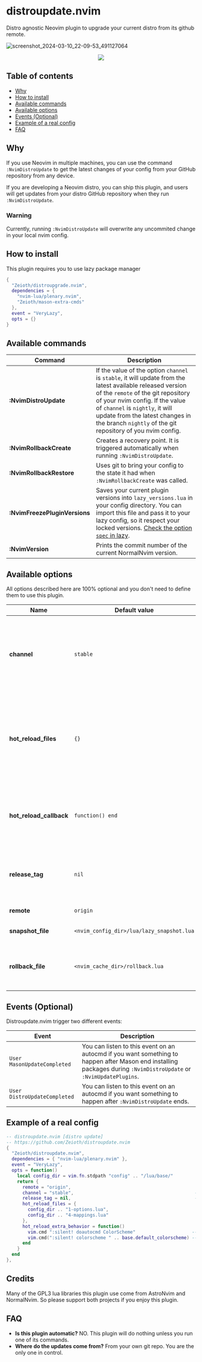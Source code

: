 # distroupdate.nvim
Distro agnostic Neovim plugin to upgrade your current distro from its github remote.

![screenshot_2024-03-10_22-09-53_491127064](https://github.com/Zeioth/distroupdate.nvim/assets/3357792/0af1b499-1f99-4c77-be62-1bfe4af46cfa)

<div align="center">
  <a href="https://discord.gg/ymcMaSnq7d" rel="nofollow">
      <img src="https://img.shields.io/discord/1121138836525813760?color=azure&labelColor=6DC2A4&logo=discord&logoColor=black&label=Join the discord server&style=for-the-badge" data-canonical-src="https://img.shields.io/discord/1121138836525813760">
    </a>
</div>

## Table of contents

- [Why](#why)
- [How to install](#how-to-install)
- [Available commands](#available-commands)
- [Available options](#available-options)
- [Events (Optional)](#events-optional)
- [Example of a real config](#example-of-a-real-config)
- [FAQ](#faq)

## Why
If you use Neovim in multiple machines, you can use the command `:NvimDistroUpdate` to get the latest changes of your config from your GitHub repository from any device.

If you are developing a Neovim distro, you can ship this plugin, and users will get updates from your distro GitHub repository when they run `:NvimDistroUpdate`.

### Warning
Currently, running `:NvimDistroUpdate` will overwrite any uncommited change in your local nvim config.

## How to install
This plugin requires you to use lazy package manager

```lua
{
  "Zeioth/distroupgrade.nvim",
  dependencies = {
    "nvim-lua/plenary.nvim",
    "Zeioth/mason-extra-cmds"
  },
  event = "VeryLazy",
  opts = {}
}
```

## Available commands

|  Command            | Description                             |
|---------------------|-----------------------------------------|
| **:NvimDistroUpdate** | If the value of the option `channel` is `stable`, it will update from the latest available released version of the `remote` of the git repository of your nvim config. If the value of `channel` is `nightly`, it will update from the latest changes in the branch `nightly` of the git repository of you nvim config.|
| **:NvimRollbackCreate** | Creates a recovery point. It is triggered automatically when running `:NvimDistroUpdate`. |
| **:NvimRollbackRestore** | Uses git to bring your config to the state it had when `:NvimRollbackCreate` was called. |
| **:NvimFreezePluginVersions** | Saves your current plugin versions into `lazy_versions.lua` in your config directory. You can import this file and pass it to your lazy config, so it respect your locked versions. [Check the option `spec` in lazy](https://github.com/folke/lazy.nvim). |
| **:NvimVersion** | Prints the commit number of the current NormalNvim version. |

## Available options
All options described here are 100% optional and you don't need to define them to use this plugin.

|  Name               | Default value |Description                             |
|---------------------|---------------|----------------------------------------|
| **channel** | `stable` | Channel used by the command `:NvimDistroUpdate`. `stable` will update the distro from the latest available released version of your github repository. `nightly` will update the distro from the main branch of your github repository.
| **hot_reload_files** | `{}` | The files included, will be hot reloaded every time you write them. This way you can see the changes in your config reflected without having to restart nvim. For example: `{ my_nvim_opts_file, my_nvim_mappings_file}`. Be aware this feature is experimental, and might not work in all cases yet. |
| **hot_reload_callback** | `function() end` | (optional) Extra things to do after the files defined in the option `hot_reload_files` are reloaded. For example: This can be handy if you want to re-apply your theme. |
| **release_tag** | `nil` |  If this option is specified, the option `channel` will be ignored, and the updater will download the release you specify. The format must be semantic versioning, like: `"v1.0"`. |
| **remote** | `origin` | Github remote of your distro repository. |
| **snapshot_file** | `<nvim_config_dir>/lua/lazy_snapshot.lua` | File used by the command `:NvimFreezePluginVersions` to write the plugins. 
| **rollback_file** | `<nvim_cache_dir>/rollback.lua` | File created by the command `:NvimRollbackCreate`, which is autocamically trigerred by `:NvimDistroUpdate`. |

## Events (Optional)
Distroupdate.nvim trigger two different events:

| Event | Description |
|--------|------------|
| `User MasonUpdateCompleted` | You can listen to this event on an autocmd if you want something to happen after Mason end installing packages during `:NvimDistroUpdate` or `:NvimUpdatePlugins`. |
| `User DistroUpdateCompleted` | You can listen to this event on an autocmd if you want something to happen after `:NvimDistroUpdate` ends. |

## Example of a real config

```lua
-- distroupdate.nvim [distro update]
-- https://github.com/Zeioth/distroupdate.nvim
{
  "Zeioth/distroupdate.nvim",
  dependencies = { "nvim-lua/plenary.nvim" },
  event = "VeryLazy",
  opts = function()
    local config_dir = vim.fn.stdpath "config" .. "/lua/base/"
    return {
      remote = "origin",
      channel = "stable",                                             -- stable/nightly.
      release_tag = nil,                                              -- in case you wanna freeze a specific distro version.
      hot_reload_files = {
        config_dir .. "1-options.lua",
        config_dir .. "4-mappings.lua"
      },
      hot_reload_extra_behavior = function()
        vim.cmd ":silent! doautocmd ColorScheme"                     -- heirline colorscheme reload event.
        vim.cmd(":silent! colorscheme " .. base.default_colorscheme) -- nvim     colorscheme reload command.
      end
    }
  end
},
```

## Credits
Many of the GPL3 lua libraries this plugin use come from AstroNvim and NormalNvim. So please support both projects if you enjoy this plugin.

## FAQ

* **Is this plugin automatic?** NO. This plugin will do nothing unless you run one of its commands.
* **Where do the updates come from?** From your own git repo. You are the only one in control.
